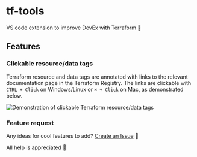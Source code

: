 # tf-tools

VS code extension to improve DevEx with Terraform 🚀

## Features

### Clickable resource/data tags

Terraform resource and data tags are annotated with links to the relevant documentation page in the Terraform Registry. The links are clickable with `CTRL + Click` on Windows/Linux or `⌘ + Click` on Mac, as demonstrated below.

![Demonstration of clickable Terraform resource/data tags](media/tf-links-demo.gif)

### Feature request

Any ideas for cool features to add? [Create an Issue](https://github.com/steffanmartin/tf-tools/issues/new) 📝

All help is appreciated 🙏